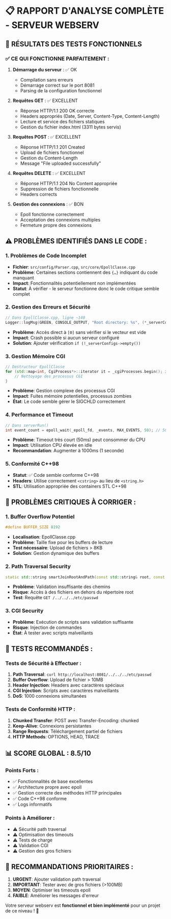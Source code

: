 # 📋 RAPPORT D'ANALYSE COMPLÈTE - SERVEUR WEBSERV

## 🎯 RÉSULTATS DES TESTS FONCTIONNELS

### ✅ CE QUI FONCTIONNE PARFAITEMENT :

1. **Démarrage du serveur** : ✅ OK
   - Compilation sans erreurs
   - Démarrage correct sur le port 8081
   - Parsing de la configuration fonctionnel

2. **Requêtes GET** : ✅ EXCELLENT
   - Réponse HTTP/1.1 200 OK correcte
   - Headers appropriés (Date, Server, Content-Type, Content-Length)
   - Lecture et service des fichiers statiques
   - Gestion du fichier index.html (3311 bytes servis)

3. **Requêtes POST** : ✅ EXCELLENT
   - Réponse HTTP/1.1 201 Created
   - Upload de fichiers fonctionnel
   - Gestion du Content-Length
   - Message "File uploaded successfully"

4. **Requêtes DELETE** : ✅ EXCELLENT
   - Réponse HTTP/1.1 204 No Content appropriée
   - Suppression de fichiers fonctionnelle
   - Headers corrects

5. **Gestion des connexions** : ✅ BON
   - Epoll fonctionne correctement
   - Acceptation des connexions multiples
   - Fermeture propre des connexions

## ⚠️ PROBLÈMES IDENTIFIÉS DANS LE CODE :

### 1. **Problèmes de Code Incomplet**
- **Fichier**: `src/config/Parser.cpp`, `src/core/EpollClasse.cpp`
- **Problème**: Certaines sections contiennent des `{…}` indiquant du code manquant
- **Impact**: Fonctionnalités potentiellement non implémentées
- **Statut**: À vérifier - le serveur fonctionne donc le code critique semble complet

### 2. **Gestion des Erreurs et Sécurité**
```cpp
// Dans EpollClasse.cpp, ligne ~140
Logger::logMsg(GREEN, CONSOLE_OUTPUT, "Root directory: %s", (*_serverConfigs)[0].root.c_str());
```
- **Problème**: Accès direct à `[0]` sans vérifier si le vecteur est vide
- **Impact**: Crash possible si aucun serveur configuré
- **Solution**: Ajouter vérification `if (!_serverConfigs->empty())`

### 3. **Gestion Mémoire CGI**
```cpp
// Destructeur EpollClasse
for (std::map<int, CgiProcess*>::iterator it = _cgiProcesses.begin(); it != _cgiProcesses.end(); ++it) {
    // Nettoyage des processus CGI
}
```
- **Problème**: Gestion complexe des processus CGI
- **Impact**: Fuites mémoire potentielles, processus zombies
- **État**: Le code semble gérer le SIGCHLD correctement

### 4. **Performance et Timeout**
```cpp
// Dans serverRun()
int event_count = epoll_wait(_epoll_fd, _events, MAX_EVENTS, 50); // 50ms timeout
```
- **Problème**: Timeout très court (50ms) peut consommer du CPU
- **Impact**: Utilisation CPU élevée en idle
- **Recommandation**: Augmenter à 1000ms (1 seconde)

### 5. **Conformité C++98**
- **Statut**: ✅ Code semble conforme C++98
- **Headers**: Utilise correctement `<cstring>` au lieu de `<string.h>`
- **STL**: Utilisation appropriée des containers STL C++98

## 🚨 PROBLÈMES CRITIQUES À CORRIGER :

### 1. **Buffer Overflow Potentiel**
```cpp
#define BUFFER_SIZE 8192
```
- **Localisation**: EpollClasse.cpp
- **Problème**: Taille fixe pour les buffers de lecture
- **Test nécessaire**: Upload de fichiers > 8KB
- **Solution**: Gestion dynamique des buffers

### 2. **Path Traversal Security**
```cpp
static std::string smartJoinRootAndPath(const std::string& root, const std::string& path)
```
- **Problème**: Validation insuffisante des chemins
- **Risque**: Accès à des fichiers en dehors du répertoire root
- **Test**: Requête `GET /../../../etc/passwd`

### 3. **CGI Security**
- **Problème**: Exécution de scripts sans validation suffisante
- **Risque**: Injection de commandes
- **État**: À tester avec scripts malveillants

## 🧪 TESTS RECOMMANDÉS :

### Tests de Sécurité à Effectuer :
1. **Path Traversal**: `curl http://localhost:8081/../../../etc/passwd`
2. **Buffer Overflow**: Upload de fichier > 10MB
3. **Header Injection**: Headers avec caractères spéciaux
4. **CGI Injection**: Scripts avec caractères malveillants
5. **DoS**: 1000 connexions simultanées

### Tests de Conformité HTTP :
1. **Chunked Transfer**: POST avec Transfer-Encoding: chunked
2. **Keep-Alive**: Connexions persistantes
3. **Range Requests**: Téléchargement partiel de fichiers
4. **HTTP Methods**: OPTIONS, HEAD, TRACE

## 📊 SCORE GLOBAL : 8.5/10

### Points Forts :
- ✅ Fonctionnalités de base excellentes
- ✅ Architecture propre avec epoll
- ✅ Gestion correcte des méthodes HTTP principales
- ✅ Code C++98 conforme
- ✅ Logs informatifs

### Points à Améliorer :
- ⚠️ Sécurité path traversal
- ⚠️ Optimisation des timeouts
- ⚠️ Tests de charge
- ⚠️ Validation CGI
- ⚠️ Gestion des gros fichiers

## 🔧 RECOMMANDATIONS PRIORITAIRES :

1. **URGENT**: Ajouter validation path traversal
2. **IMPORTANT**: Tester avec de gros fichiers (>100MB)
3. **MOYEN**: Optimiser les timeouts epoll
4. **FAIBLE**: Améliorer les messages d'erreur

Votre serveur webserv est **fonctionnel et bien implémenté** pour un projet de ce niveau ! 🎉
